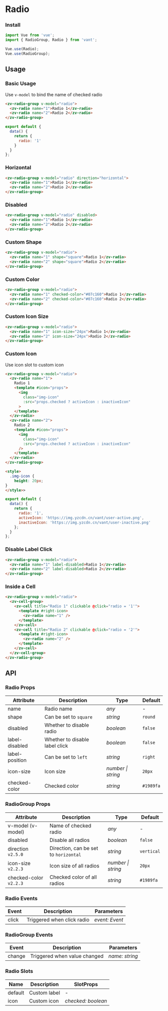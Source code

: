 # Radio

### Install

```js
import Vue from 'vue';
import { RadioGroup, Radio } from 'vant';

Vue.use(Radio);
Vue.use(RadioGroup);
```

## Usage

### Basic Usage

Use `v-model` to bind the name of checked radio

```html
<zv-radio-group v-model="radio">
  <zv-radio name="1">Radio 1</zv-radio>
  <zv-radio name="2">Radio 2</zv-radio>
</zv-radio-group>
```

```js
export default {
  data() {
    return {
      radio: '1'
    }
  }
};
```

### Horizontal

```html
<zv-radio-group v-model="radio" direction="horizontal">
  <zv-radio name="1">Radio 1</zv-radio>
  <zv-radio name="2">Radio 2</zv-radio>
</zv-radio-group>
```

### Disabled

```html
<zv-radio-group v-model="radio" disabled>
  <zv-radio name="1">Radio 1</zv-radio>
  <zv-radio name="2">Radio 2</zv-radio>
</zv-radio-group>
```

### Custom Shape

```html
<zv-radio-group v-model="radio">
  <zv-radio name="1" shape="square">Radio 1</zv-radio>
  <zv-radio name="2" shape="square">Radio 2</zv-radio>
</zv-radio-group>
```

### Custom Color

```html
<zv-radio-group v-model="radio">
  <zv-radio name="1" checked-color="#07c160">Radio 1</zv-radio>
  <zv-radio name="2" checked-color="#07c160">Radio 2</zv-radio>
</zv-radio-group>
```

### Custom Icon Size

```html
<zv-radio-group v-model="radio">
  <zv-radio name="1" icon-size="24px">Radio 1</zv-radio>
  <zv-radio name="2" icon-size="24px">Radio 2</zv-radio>
</zv-radio-group>
```

### Custom Icon

Use icon slot to custom icon

```html
<zv-radio-group v-model="radio">
  <zv-radio name="1">
    Radio 1
    <template #icon="props">
      <img
        class="img-icon"
        :src="props.checked ? activeIcon : inactiveIcon"
      >
    </template>
  </zv-radio>
  <zv-radio name="2">
    Radio 2
    <template #icon="props">
      <img
        class="img-icon"
        :src="props.checked ? activeIcon : inactiveIcon"
      />
    </template>
  </zv-radio>
</zv-radio-group>

<style>
  .img-icon {
    height: 20px;  
}
</style>>
```

```js
export default {
  data() {
    return {
      radio: '1',
      activeIcon: 'https://img.yzcdn.cn/vant/user-active.png',
      inactiveIcon: 'https://img.yzcdn.cn/vant/user-inactive.png'
    };
  }
};
```

### Disable Label Click

```html
<zv-radio-group v-model="radio">
  <zv-radio name="1" label-disabled>Radio 1</zv-radio>
  <zv-radio name="2" label-disabled>Radio 2</zv-radio>
</zv-radio-group>
```

### Inside a Cell

```html
<zv-radio-group v-model="radio">
  <zv-cell-group>
    <zv-cell title="Radio 1" clickable @click="radio = '1'">
      <template #right-icon>      
        <zv-radio name="1" />
      </template>
    </zv-cell>
    <zv-cell title="Radio 2" clickable @click="radio = '2'">
      <template #right-icon>
        <zv-radio name="2" />
      </template>
    </zv-cell>
  </zv-cell-group>
</zv-radio-group>
```

## API

### Radio Props

| Attribute | Description | Type | Default |
|------|------|------|------|
| name | Radio name | *any* | - |
| shape | Can be set to `square` | *string* | `round` |
| disabled | Whether to disable radio | *boolean* | `false` |
| label-disabled | Whether to disable label click | *boolean* | `false` |
| label-position | Can be set to `left` | *string* | `right` |
| icon-size | Icon size | *number \| string* | `20px` |
| checked-color | Checked color | *string* | `#1989fa` | - |

### RadioGroup Props

| Attribute | Description | Type | Default |
|------|------|------|------|
| v-model (v-model) | Name of checked radio | *any* | - |
| disabled | Disable all radios | *boolean* | `false` |
| direction `v2.5.0` | Direction, can be set to `horizontal` | *string* | `vertical` |
| icon-size `v2.2.3` | Icon size of all radios | *number \| string* | `20px` |
| checked-color `v2.2.3` | Checked color of all radios | *string* | `#1989fa` | - |

### Radio Events

| Event | Description | Parameters |
|------|------|------|
| click | Triggered when click radio | *event: Event* |

### RadioGroup Events

| Event | Description | Parameters |
|------|------|------|
| change | Triggered when value changed | *name: string* |

### Radio Slots

| Name | Description | SlotProps |
|------|------|------|
| default | Custom label | - |
| icon | Custom icon | *checked: boolean* |
